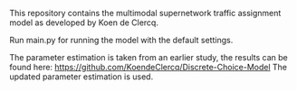 This repository contains the multimodal supernetwork traffic assignment model as developed by Koen de Clercq.

Run main.py for running the model with the default settings.

The parameter estimation is taken from an earlier study, the results can be found here: https://github.com/KoendeClercq/Discrete-Choice-Model The updated parameter estimation is used.
